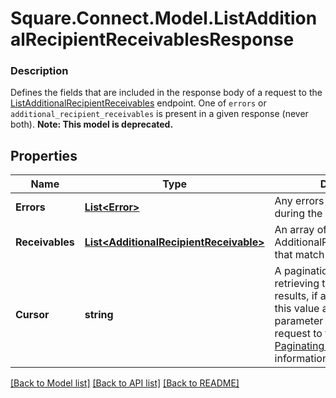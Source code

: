 # Square.Connect.Model.ListAdditionalRecipientReceivablesResponse

### Description

Defines the fields that are included in the response body of a request to the [ListAdditionalRecipientReceivables](#endpoint-listadditionalrecipientreceivables) endpoint.  One of `errors` or `additional_recipient_receivables` is present in a given response (never both).
**Note: This model is deprecated.**

## Properties

Name | Type | Description | Notes
------------ | ------------- | ------------- | -------------
**Errors** | [**List&lt;Error&gt;**](Error.md) | Any errors that occurred during the request. | [optional] 
**Receivables** | [**List&lt;AdditionalRecipientReceivable&gt;**](AdditionalRecipientReceivable.md) | An array of AdditionalRecipientReceivables that match your query. | [optional] 
**Cursor** | **string** | A pagination cursor for retrieving the next set of results, if any remain. Provide this value as the &#x60;cursor&#x60; parameter in a subsequent request to this endpoint.  See [Paginating results](#paginatingresults) for more information. | [optional] 



[[Back to Model list]](../README.md#documentation-for-models) [[Back to API list]](../README.md#documentation-for-api-endpoints) [[Back to README]](../README.md)

